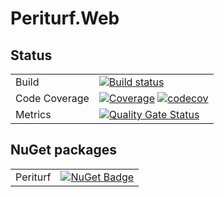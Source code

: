 # Periturf.Web

## Status

| | |
|-|-|
| Build         | [![Build status](https://ci.appveyor.com/api/projects/status/1n1cd04018omm419?svg=true)](https://ci.appveyor.com/project/adz21c/periturf-web) |
| Code Coverage | [![Coverage](https://sonarcloud.io/api/project_badges/measure?project=adz21c_Periturf.Web&metric=coverage)](https://sonarcloud.io/dashboard?id=adz21c_Periturf.Web) [![codecov](https://codecov.io/gh/adz21c/Periturf.Web/branch/develop/graph/badge.svg?token=V9HOYF7YUX)](https://codecov.io/gh/adz21c/Periturf.Web) |
| Metrics       | [![Quality Gate Status](https://sonarcloud.io/api/project_badges/measure?project=adz21c_Periturf.Web&metric=alert_status)](https://sonarcloud.io/dashboard?id=adz21c_Periturf.Web) |

## NuGet packages

| | |
|-|-|
| Periturf         | [![NuGet Badge](https://buildstats.info/nuget/periturf.web)](https://www.nuget.org/packages/periturf/) |
